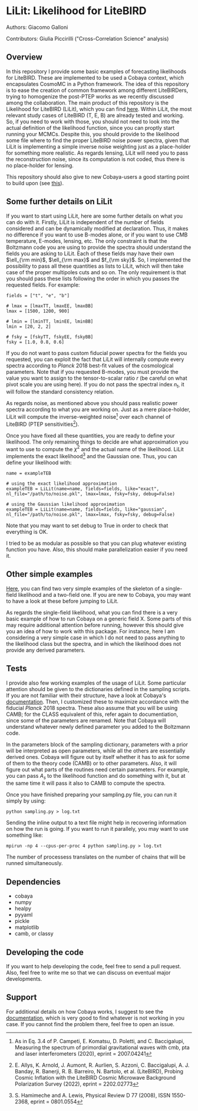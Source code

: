 LiLit: Likelihood for LiteBIRD
==============================

Authors: Giacomo Galloni

Contributors: Giulia Piccirilli ("Cross-Correlation Science" analysis)

Overview
--------

In this repository I provide some basic examples of forecasting likelihoods for LiteBIRD. These are implemented to be used a Cobaya context, which encapsulates CosmoMC in a Python framework. The idea of this repository is to ease the creation of common framework among different  LiteBIRDers, trying to homogenize the post-PTEP works as we recently discussed among the collaboration. The main product of this repository is the Likelihood for LiteBIRD (LiLit), which you can find [here](lilit/likelihood.py). Within LiLit, the most relevant study cases of LiteBIRD (T, E, B) are already tested and working. So, if you need to work with those, you should not need to look into the actual definition of the likelihood function, since you can proptly start running your MCMCs. Despite this, you should provide to the likelihood some file where to find the proper LiteBIRD noise power spectra, given that LiLit is implementing a simple inverse noise weighting just as a place-holder for something more realistic. As regards lensing, LiLit will need you to pass the reconstruction noise, since its computation is not coded, thus there is no place-holder for lensing.

This repository should also give to new Cobaya-users a good starting point to build upon (see [this](lilit/other_examples.py)). 

Some further details on LiLit
-----------------------------

If you want to start using LiLit, here are some further details on what you can do with it. Firstly, LiLit is independent of the number of fields considered and can be dynamically modified at declaration. Thus, it makes no difference if you want to use B-modes alone, or if you want to use CMB temperature, E-modes, lensing, etc. The only constraint is that the Boltzmann code you are using to provide the spectra should understand the fields you are asking to LiLit. Each of these fields may have their own $\ell_{\rm min}$, $\ell_{\rm max}$ and $f_{\rm sky}$. So, I implemented the possibility to pass all these quantities as lists to LiLit, which will then take case of the proper multipoles cuts and so on. The only requirement is that you should pass these lists following the order in which you passes the requested fields. For example:

```
fields = ["t", "e", "b"]

# lmax = [lmaxTT, lmaxEE, lmaxBB]
lmax = [1500, 1200, 900]

# lmin = [lminTT, lminEE, lminBB]
lmin = [20, 2, 2]

# fsky = [fskyTT, fskyEE, fskyBB]
fsky = [1.0, 0.8, 0.6]
```

If you do not want to pass custom fiducial power spectra for the fields you requested, you can exploit the fact that LiLit will internally compute every spectra according to _Planck_ 2018 best-fit values of the cosmological parameters. Note that if you requested B-modes, you must provide the value you want to assign to the tensor-to-scalar ratio $r$ (be careful on what pivot scale you are using here). If you do not pass the spectral index $n_t$, it will follow the standard consistency relation. 

As regards noise, as mentioned above you should pass realistic power spectra according to what you are working on. Just as a mere place-holder, LiLit will compute the inverse-weighted noise[^1] over each channel of LiteBIRD (PTEP sensitivities[^2]).

Once you have fixed all these quantities, you are ready to define your likelihood. The only remaining things to decide are what approximation you want to use to compute the $\chi^2$ and the actual name of the likelihood. LiLit implements the exact likelihood[^3] and the Gaussian one. Thus, you can define your likelihood with:

```
name = exampleTEB

# using the exact likelihood approximation
exampleTEB = LiLit(name=name, fields=fields, like="exact", nl_file="/path/to/noise.pkl", lmax=lmax, fsky=fsky, debug=False)

# using the Gaussian likelihood approximation
exampleTEB = LiLit(name=name, fields=fields, like="gaussian", nl_file="/path/to/noise.pkl", lmax=lmax, fsky=fsky, debug=False)
```

Note that you may want to set debug to True in order to check that everything is OK.

I tried to be as modular as possible so that you can plug whatever existing function you have. Also, this should make parallelization easier if you need it.

[^1]: As in Eq. 3.4 of P. Campeti, E. Komatsu, D. Poletti, and C. Baccigalupi, Measuring the spectrum of primordial gravitational waves with cmb, pta and laser interferometers (2020), eprint = 2007.04241

[^2]: E. Allys, K. Arnold, J. Aumont, R. Aurlien, S. Azzoni, C. Baccigalupi, A. J. Banday, R. Banerji, R. B. Barreiro, N. Bartolo, et al. (LiteBIRD), Probing Cosmic Inflation with the LiteBIRD Cosmic Microwave Background Polarization Survey (2022), eprint = 2202.02773

[^3]: S. Hamimeche and A. Lewis, Physical Review D 77 (2008), ISSN 1550-2368, eprint = 0801.0554

Other simple examples
---------------------

[Here](lilit/other_examples.py), you can find two very simple examples of the skeleton of a single-field likelihood and a two-field one. If you are new to Cobaya, you may want to have a look at these before jumping to LiLit. 

As regards the single-field likelihood, what you can find there is a very basic example of how to run Cobaya on a generic field X. Some parts of this may require additional attention before running, however this should give you an idea of how to work with this package. For instance, here I am considering a very simple case in which I do not need to pass anything to the likelihood class but the spectra, and in which the likelihood does not provide any derived parameters.

Tests
-----

I provide also few working examples of the usage of LiLit. Some particular attention should be given to the dictionaries defined in the sampling scripts. If you are not familiar with their structure, have a look at Cobaya's [documentation](https://cobaya.readthedocs.io/en/latest/). Then, I customized these to maximize accordance with the fiducial _Planck_ 2018 spectra. These also assume that you will be using CAMB; for the CLASS equivalent of this, refer again to documentiation, since some of the parameters are renamed. Note that Cobaya will understand whatever newly defined parameter you added to the Boltzmann code.

In the parameters block of the sampling dictionary, parameters with a prior will be interpreted as open parameters, while all the others are essentially derived ones. Cobaya will figure out by itself whether it has to ask for some of them to the theory code (CAMB) or to other parameters. Also, it will figure out what parts of the routines need certain parameters. For example, you can pass $A_s$ to the likelihood function and do something with it, but at the same time it will pass it also to CAMB to compute the spectra.

Once you have finished preparing your sampling.py file, you can run it simply by using: 

`python sampling.py > log.txt`

Sending the inline output to a text file might help in recovering information on how the run is going. If you want to run it parallely, you may want to use something like:

`mpirun -np 4 --cpus-per-proc 4 python sampling.py > log.txt`

The number of processess translates on the number of chains that will be runned simultaneously.

Dependencies
------------------
* cobaya
* numpy
* healpy
* pyyaml
* pickle
* matplotlib
* camb, or classy

Developing the code
-------------------

If you want to help developing the code, feel free to send a pull request. Also, feel free to write me so that we can discuss on eventual major developments.

Support
-------

For additional details on how Cobaya works, I suggest to see the [documentation](https://cobaya.readthedocs.io/en/latest/), which is very good to find whatever is not working in you case. If you cannot find the problem there, feel free to open an issue.
